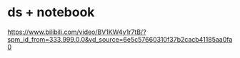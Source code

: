 # ds + notebook

https://www.bilibili.com/video/BV1KW4y1r7tB/?spm_id_from=333.999.0.0&vd_source=6e5c57660310f37b2cacb41185aa0fa0
